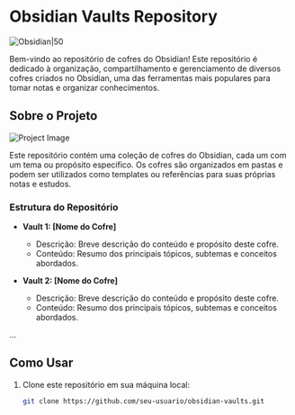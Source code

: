 # Obsidian Vaults Repository

![Obsidian|50](https://th.bing.com/th/id/OIP.rT_UczbBJtFvRhTEecgahQAAAA?rs=1&pid=ImgDetMain|50)

Bem-vindo ao repositório de cofres do Obsidian! Este repositório é dedicado à organização, compartilhamento e gerenciamento de diversos cofres criados no Obsidian, uma das ferramentas mais populares para tomar notas e organizar conhecimentos.

## Sobre o Projeto

![Project Image](https://obsidian.md/images/example-vault.png)

Este repositório contém uma coleção de cofres do Obsidian, cada um com um tema ou propósito específico. Os cofres são organizados em pastas e podem ser utilizados como templates ou referências para suas próprias notas e estudos.

### Estrutura do Repositório

- **Vault 1: [Nome do Cofre]**
  - Descrição: Breve descrição do conteúdo e propósito deste cofre.
  - Conteúdo: Resumo dos principais tópicos, subtemas e conceitos abordados.
  
- **Vault 2: [Nome do Cofre]**
  - Descrição: Breve descrição do conteúdo e propósito deste cofre.
  - Conteúdo: Resumo dos principais tópicos, subtemas e conceitos abordados.

...

## Como Usar

1. Clone este repositório em sua máquina local:
   ```bash
   git clone https://github.com/seu-usuario/obsidian-vaults.git
